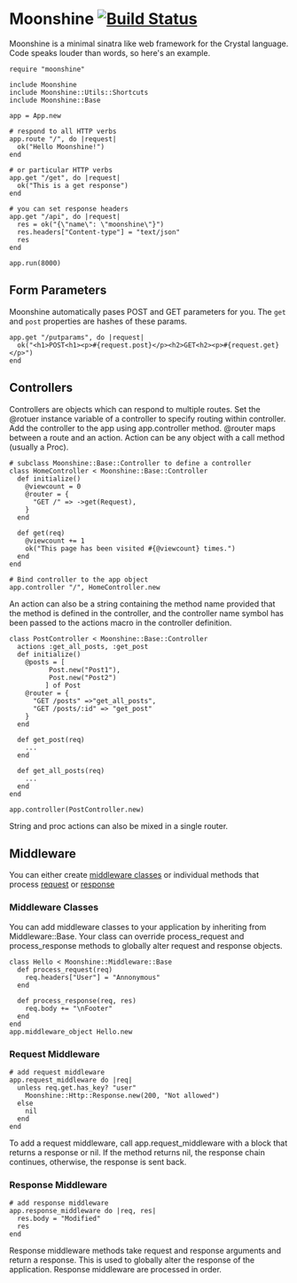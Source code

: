 # Moonshine [![Build Status](https://travis-ci.org/dhruvrajvanshi/Moonshine.svg?branch=master)](https://travis-ci.org/dhruvrajvanshi/Moonshine)
Moonshine is a minimal sinatra like web framework for the Crystal language.
Code speaks louder than words, so here's an example.

```crystal
require "moonshine"

include Moonshine
include Moonshine::Utils::Shortcuts
include Moonshine::Base

app = App.new

# respond to all HTTP verbs
app.route "/", do |request|
  ok("Hello Moonshine!")
end

# or particular HTTP verbs
app.get "/get", do |request|
  ok("This is a get response")
end

# you can set response headers
app.get "/api", do |request|
  res = ok("{\"name\": \"moonshine\"}")
  res.headers["Content-type"] = "text/json"
  res
end

app.run(8000)
```

## Form Parameters
Moonshine automatically pases POST and GET parameters for you. The `get` and `post` properties are hashes of these params.

```crystal
app.get "/putparams", do |request|
  ok("<h1>POST<h1><p>#{request.post}</p><h2>GET<h2><p>#{request.get}</p>")
end
```

## Controllers
Controllers are objects which can respond to multiple routes. Set the @rotuer instance variable of a controller to specify routing within controller. Add the controller to the app using app.controller method.
@router maps between a route and an action. Action can be any object with a call method (usually a Proc).
```crystal
# subclass Moonshine::Base::Controller to define a controller
class HomeController < Moonshine::Base::Controller
  def initialize()
    @viewcount = 0
    @router = {
      "GET /" => ->get(Request),
    }
  end

  def get(req)
    @viewcount += 1
    ok("This page has been visited #{@viewcount} times.")
  end
end

# Bind controller to the app object
app.controller "/", HomeController.new
```

An action can also be a string containing the method name provided that the method is defined in the controller, and the controller name symbol has been passed to the actions macro in the controller definition.
```crystal
class PostController < Moonshine::Base::Controller
  actions :get_all_posts, :get_post
  def initialize()
    @posts = [
          Post.new("Post1"),
          Post.new("Post2")
         ] of Post
    @router = {
      "GET /posts" =>"get_all_posts",
      "GET /posts/:id" => "get_post"
    }
  end

  def get_post(req)
    ...
  end

  def get_all_posts(req)
    ...
  end
end

app.controller(PostController.new)
```
String and proc actions can also be mixed in a single router.

## Middleware
You can either create [middleware classes](#middleware_classes) or individual methods that process [request](#request_middleware) or [response](#response_middleware)
### Middleware Classes<a name="middleware_classes"></a>
You can add middleware classes to your application by inheriting from Middleware::Base. Your class can override process_request and process_response methods to globally alter request and response objects.
```crystal
class Hello < Moonshine::Middleware::Base
  def process_request(req)
    req.headers["User"] = "Annonymous"
  end

  def process_response(req, res)
    req.body += "\nFooter"
  end
end
app.middleware_object Hello.new
```

### Request Middleware<a name="request_middleware"></a>
```crystal
# add request middleware
app.request_middleware do |req|
  unless req.get.has_key? "user"
    Moonshine::Http::Response.new(200, "Not allowed")
  else
    nil
  end
end
```

To add a request middleware, call app.request_middleware with a block that returns a response or nil. If the method returns nil, the response chain continues, otherwise, the response is sent back.

### Response Middleware<a name="response_middleware"></a>
```crystal
# add response middleware
app.response_middleware do |req, res|
  res.body = "Modified"
  res
end
```
Response middleware methods take request and response arguments and return a response. This is used to globally alter the response of the application. Response middleware are processed in order.
